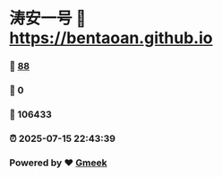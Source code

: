 # 涛安一号 :link: https://bentaoan.github.io 
### :page_facing_up: [88](https://bentaoan.github.io/tag.html) 
### :speech_balloon: 0 
### :hibiscus: 106433 
### :alarm_clock: 2025-07-15 22:43:39 
### Powered by :heart: [Gmeek](https://github.com/Meekdai/Gmeek)
